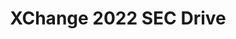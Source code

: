 ---
title: XChange 2022 SEC Drive
redirect_to: https://drive.google.com/drive/folders/1kaJS4vqAjy2Pi0ONSKsBSDcBFOGDFBEb
redirect_from: 
  - /XChange2022SECDrive
  - /xchange2022secdrive
  - /xc22secdrive
---